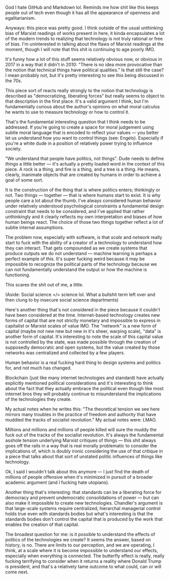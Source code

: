 God I hate GitHub and Markdown lol. Reminds me how shit like this keeps people out of tech even though it has all the appearance of openness and egalitarianism.

Anyways: this piece was pretty good. I think outside of the usual unthinking bias of Marxist readings of works present in here, it kinda encapsulates a lot of the modern trends to realizing that technology is not truly rational or free of bias. I'm uninterested in talking about the flaws of Marxist readings at the moment, though I will note that this shit is continuing to age poorly IMO.

It's funny how a lot of this stuff seems relatively obvious now, or obvious in 2017 in a way that it didn't in 2010: "There is no idea more provocative than the notion that technical things have political qualities." Is that still the case? I mean probably not, but it's pretty interesting to see this being discussed in the 70s.

This piece sort of reacts really strongly to the notion that technology is described as "democratizing, liberating forces" but really seems to object to that description in the first place. It's a valid argument I think, but I'm fundamentally curious about the author's opinions on what moral calculus he wants to use to measure technology or how to control it.

That's the fundamental interesting question that I think needs to be addressed. If you're going to create a space for moral judgement using subtle moral language that is encoded to reflect your values — you better let us understand how you want to control things (see: Engels). Especially if you're a white dude in a position of relatively power trying to influence society.

"We understand that people have politics, not things". Dude needs to define _things_ a little better — it's actually a pretty loaded word in the context of this piece. A rock is a thing, and fire is a thing, and a tree is a thing. He means, clearly, inanimate objects that are created by humans in order to achieve a goal of some sort.

It is the construction of the thing that is where politics enters; thinkingly or not. Two things — together — that is where humans start to exist. It is why people care a lot about the thumb. I've always considered human behavior under relatively understood psychological constraints a fundamental design constraint that needs to be considered, and I've applied that rather unthinkingly and it clearly reflects my own interpretation and biases of how human beings react. The choice of those two things together reflect a lot of subtle internal assumptions.

The problem now, especially with software, is that _scale_ and _network_ really start to fuck with the ability of a creator of a technology to understand how they can interact. That gets compounded as we create systems that produce outputs we do not understand — machine learning is perhaps a perfect example of this. It's super fucking weird because it may be impossible to recognize the political parts of the technology because we can not fundamentally understand the output or how the machine is functioning. 

This scares the shit out of me, a little.

(Aside: Social science =/= science lol. What a bullshit term left over and then clung to by insecure social science departments)

Here's another thing that's not considered in the piece because it couldn't have been considered at the time. Internet-based technology creates new forms of capital that are not strictly monetary and impossible to express in capitalist or Marxist scales of value IMO. The "network" is a new form of capital (maybe not new new but new in it's sheer, warping scale), "data" is another form of capital. It's interesting to note the scale of this capital value is not controlled by the state, was made possible through the creation of supposedly democratic and open systems, but the value created by those networks was centralized and collected by a few players. 

Human behavior is a real fucking hard thing to design systems and politics for, and not much has changed. 

Blockchain (just like many internet technologies and standard) have actually explicitly mentioned political considerations and it's interesting to think about the fact that they actually embrace the political even though like most internet bros they will probably continue to misunderstand the implications of the technologies they create.

My actual notes when he writes this: "The theoretical tension we see here mirrors many troubles in the practice of freedom and authority that have muddied the tracks of socialist revolution." My actual notes were: LMAO. 

Millions and millions and millions of people killed will sure the muddy the fuck out of the tracks of the socialist revolution. It's always the fundamental asshole tension underlying Marxist critiques of things — this shit always goes off the rails in a way that is real morally problematic to consider the implications of, which is doubly ironic considering the use of that critique in a piece that talks about that sort of unstated politic influences of things like technology.

Ok, I said I wouldn't talk about this anymore — I just find the death of millions of people offensive when it's minimized in pursuit of a broader academic argument (and I fucking hate utopians).

Another thing that's interesting: that standards can be a liberating force for democracy and prevent undemocratic consolidations of power — but can also make it impossible to create new technologies. Chandler's argument is that large-scale systems require centralized, hierarchal managerial control holds true even with standards bodies but what's interesting is that the standards bodies don't control the capital that is produced by the work that enables the creation of that capital.

The broadest question for me: is it possible to understand the effects of politics of the technologies we create? It seems the answer, based on history, is no. There are limits to our perception, and we are operating, I think, at a scale where it is become impossible to understand our effects, especially when everything is connected. The butterfly effect is really, really fucking terrifying to consider when it returns a reality where Donald Trump is president, and that's a relatively tame outcome to what could, can or will come next.
